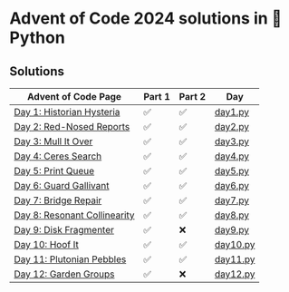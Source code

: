 # Advent of Code 2024 solutions in 🐍 Python

## Solutions

| Advent of Code Page                                                 | Part 1 | Part 2 | Day                      |
|---------------------------------------------------------------------|--------|--------|--------------------------|
| [Day 1: Historian Hysteria](https://adventofcode.com/2024/day/1)    | ✅     | ✅     | [day1.py](aoc/day1.py)   |
| [Day 2: Red-Nosed Reports](https://adventofcode.com/2024/day/2)     | ✅     | ✅     | [day2.py](aoc/day2.py)   |
| [Day 3: Mull It Over](https://adventofcode.com/2024/day/3)          | ✅     | ✅     | [day3.py](aoc/day3.py)   |
| [Day 4: Ceres Search](https://adventofcode.com/2024/day/4)          | ✅     | ✅     | [day4.py](aoc/day4.py)   |
| [Day 5: Print Queue](https://adventofcode.com/2024/day/5)           | ✅     | ✅     | [day5.py](aoc/day5.py)   |
| [Day 6: Guard Gallivant](https://adventofcode.com/2024/day/6)       | ✅     | ✅     | [day6.py](aoc/day6.py)   |
| [Day 7: Bridge Repair](https://adventofcode.com/2024/day/7)         | ✅     | ✅     | [day7.py](aoc/day7.py)   |
| [Day 8: Resonant Collinearity](https://adventofcode.com/2024/day/8) | ✅     | ✅     | [day8.py](aoc/day8.py)   |
| [Day 9: Disk Fragmenter](https://adventofcode.com/2024/day/9)       | ✅     | ❌     | [day9.py](aoc/day9.py)   |
| [Day 10: Hoof It](https://adventofcode.com/2024/day/10)             | ✅     | ✅     | [day10.py](aoc/day10.py) |
| [Day 11: Plutonian Pebbles](https://adventofcode.com/2024/day/11)   | ✅     | ✅     | [day11.py](aoc/day11.py) |
| [Day 12: Garden Groups](https://adventofcode.com/2024/day/12)       | ✅     | ❌     | [day12.py](aoc/day12.py) |

